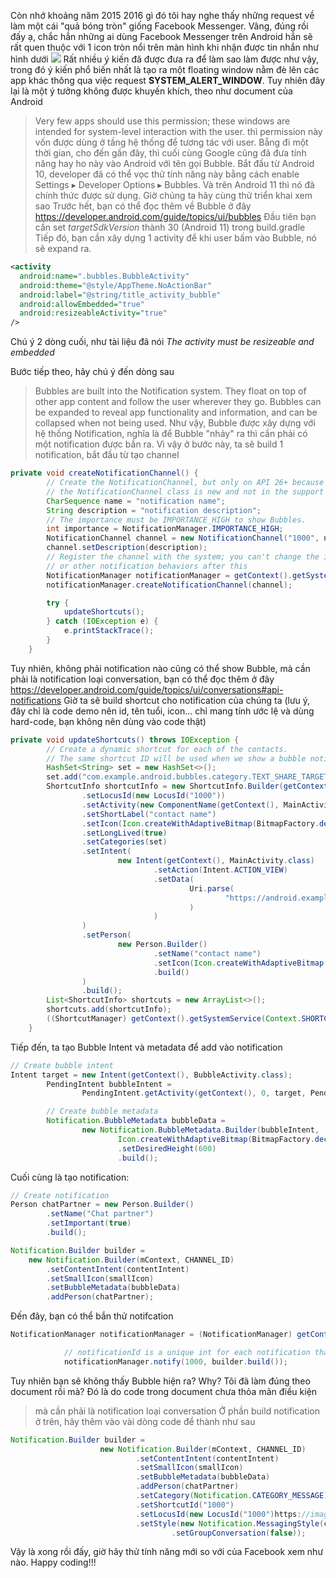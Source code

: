Còn nhớ khoảng năm 2015 2016 gì đó tôi hay nghe thấy những request về làm một cái "quả bóng tròn" giống Facebook Messenger. Vâng, đúng rồi đấy ạ, chắc hẳn những ai dùng Facebook Messenger trên Android hẳn sẽ rất quen thuộc với 1 icon tròn nổi trên màn hình khi nhận được tin nhắn như hình dưới
![](https://images.viblo.asia/78151975-f989-4ee3-bab1-b7688e8db5e4.jpeg)
Rất nhiều ý kiến đã được đưa ra để làm sao làm được như vậy, trong đó ý kiến phổ biến nhất là tạo ra một floating window nằm đè lên các app khác thông qua việc request **SYSTEM_ALERT_WINDOW**.
Tuy nhiên đây lại là một ý tưởng không được khuyến khích, theo như document của Android
> Very few apps should use this permission; these windows are intended for system-level interaction with the user.
thì permission này vốn được dùng ở tầng hệ thống để tương tác với user.
Bẵng đi một thời gian, cho đến gần đây, thì cuối cùng Google cũng đã đưa tính năng hay ho này vào Android với tên gọi Bubble. Bắt đầu từ Android 10, developer đã có thể vọc thử tính năng này bằng cách enable Settings ▸ Developer Options ▸ Bubbles. Và trên Android 11 thì nó đã chính thức được sử dụng.
Giờ chúng ta hãy cùng thử triển khai xem sao
Trước hết, bạn có thể đọc thêm về Bubble ở đây
https://developer.android.com/guide/topics/ui/bubbles
Đầu tiên bạn cần set *targetSdkVersion* thành 30 (Android 11) trong build.gradle
Tiếp đó, bạn cần xây dựng 1 activity để khi user bấm vào Bubble, nó sẽ expand ra.
```xml
<activity
  android:name=".bubbles.BubbleActivity"
  android:theme="@style/AppTheme.NoActionBar"
  android:label="@string/title_activity_bubble"
  android:allowEmbedded="true"
  android:resizeableActivity="true"
/>
```
Chú ý 2 dòng cuối, như tài liệu đã nói *The activity must be resizeable and embedded*

Bước tiếp theo, hãy chú ý đến dòng sau
> Bubbles are built into the Notification system. They float on top of other app content and follow the user wherever they go. Bubbles can be expanded to reveal app functionality and information, and can be collapsed when not being used.
Như vậy, Bubble được xây dựng với hệ thống Notification, nghĩa là để Bubble "nhảy" ra thì cần phải có một notification được bắn ra. Vì vậy ở bước này, ta sẽ build 1 notification, bắt đầu từ tạo channel
```java
private void createNotificationChannel() {
        // Create the NotificationChannel, but only on API 26+ because
        // the NotificationChannel class is new and not in the support library
        CharSequence name = "notification name";
        String description = "notification description";
        // The importance must be IMPORTANCE_HIGH to show Bubbles.
        int importance = NotificationManager.IMPORTANCE_HIGH;
        NotificationChannel channel = new NotificationChannel("1000", name, importance);
        channel.setDescription(description);
        // Register the channel with the system; you can't change the importance
        // or other notification behaviors after this
        NotificationManager notificationManager = getContext().getSystemService(NotificationManager.class);
        notificationManager.createNotificationChannel(channel);

        try {
            updateShortcuts();
        } catch (IOException e) {
            e.printStackTrace();
        }
    }
```

Tuy nhiên, không phải notification nào cũng có thể show Bubble, mà cần phải là notification loại conversation, bạn có thể đọc thêm ở đây https://developer.android.com/guide/topics/ui/conversations#api-notifications
Giờ ta sẽ build shortcut cho notification của chúng ta (lưu ý, đây chỉ là code demo nên id, tên tuổi, icon... chỉ mang tính ước lệ và dùng hard-code, bạn không nên dùng vào code thật)
```java
private void updateShortcuts() throws IOException {
        // Create a dynamic shortcut for each of the contacts.
        // The same shortcut ID will be used when we show a bubble notification.
        HashSet<String> set = new HashSet<>();
        set.add("com.example.android.bubbles.category.TEXT_SHARE_TARGET");
        ShortcutInfo shortcutInfo = new ShortcutInfo.Builder(getContext(), "1000")
                .setLocusId(new LocusId("1000"))
                .setActivity(new ComponentName(getContext(), MainActivity.class))
                .setShortLabel("contact name")
                .setIcon(Icon.createWithAdaptiveBitmap(BitmapFactory.decodeStream(getContext().getResources().getAssets().open("cat.jpg"))))
                .setLongLived(true)
                .setCategories(set)
                .setIntent(
                        new Intent(getContext(), MainActivity.class)
                                .setAction(Intent.ACTION_VIEW)
                                .setData(
                                        Uri.parse(
                                                "https://android.example.com/chat/${contact.id}"
                                        )
                                )
                )
                .setPerson(
                        new Person.Builder()
                                .setName("contact name")
                                .setIcon(Icon.createWithAdaptiveBitmap(BitmapFactory.decodeStream(getContext().getResources().getAssets().open("cat.jpg"))))
                                .build()
                )
                .build();
        List<ShortcutInfo> shortcuts = new ArrayList<>();
        shortcuts.add(shortcutInfo);
        ((ShortcutManager) getContext().getSystemService(Context.SHORTCUT_SERVICE)).addDynamicShortcuts(shortcuts);
    }
```

Tiếp đến, ta tạo Bubble Intent và metadata để add vào notification
```java
// Create bubble intent
Intent target = new Intent(getContext(), BubbleActivity.class);
        PendingIntent bubbleIntent =
                PendingIntent.getActivity(getContext(), 0, target, PendingIntent.FLAG_UPDATE_CURRENT /* flags */);

        // Create bubble metadata
        Notification.BubbleMetadata bubbleData =
                new Notification.BubbleMetadata.Builder(bubbleIntent,
                        Icon.createWithAdaptiveBitmap(BitmapFactory.decodeStream(getContext().getResources().getAssets().open("cat.jpg"))))
                        .setDesiredHeight(600)
                        .build();
```

Cuối cùng là tạo notification:
```java
// Create notification
Person chatPartner = new Person.Builder()
        .setName("Chat partner")
        .setImportant(true)
        .build();

Notification.Builder builder =
    new Notification.Builder(mContext, CHANNEL_ID)
        .setContentIntent(contentIntent)
        .setSmallIcon(smallIcon)
        .setBubbleMetadata(bubbleData)
        .addPerson(chatPartner);
```
Đến đây, bạn có thể bắn thử notifcation
```java
NotificationManager notificationManager = (NotificationManager) getContext().getSystemService(Context.NOTIFICATION_SERVICE);

            // notificationId is a unique int for each notification that you must define
            notificationManager.notify(1000, builder.build());
```
Tuy nhiên bạn sẽ không thấy Bubble hiện ra? Why? Tôi đã làm đúng theo document rồi mà?
Đó là do code trong document chưa thỏa mãn điều kiện
> mà cần phải là notification loại conversation
Ở phần build notification ở trên, hãy thêm vào vài dòng code để thành như sau
```java
Notification.Builder builder =
                    new Notification.Builder(mContext, CHANNEL_ID)
                            .setContentIntent(contentIntent)
                            .setSmallIcon(smallIcon)
                            .setBubbleMetadata(bubbleData)
                            .addPerson(chatPartner)
                            .setCategory(Notification.CATEGORY_MESSAGE)
                            .setShortcutId("1000")
                            .setLocusId(new LocusId("1000")https://images.viblo.asia/64x-/9cd6ae80-2ec5-4382-99b4-87e8b7ca4b1e.png)
                            .setStyle(new Notification.MessagingStyle(chatPartner)
                                    .setGroupConversation(false));
```
Vậy là xong rồi đấy, giờ hãy thử tính năng mới so với của Facebook xem như nào. Happy coding!!!